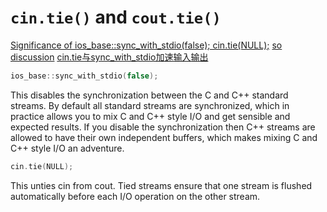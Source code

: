 # `cin.tie()` and `cout.tie()`

[Significance of ios_base::sync_with_stdio(false); cin.tie(NULL);](http://stackoverflow.com/questions/31162367/significance-of-ios-basesync-with-stdiofalse-cin-tienull)
[so discussion](http://stackoverflow.com/questions/14052627/why-do-we-need-to-tie-cin-and-cout)
[cin.tie与sync_with_stdio加速输入输出](http://www.hankcs.com/program/cpp/cin-tie-with-sync_with_stdio-acceleration-input-and-output.html)

```cpp
ios_base::sync_with_stdio(false);
```

This disables the synchronization between the C and C++ standard streams. By default all standard streams are synchronized, which in practice allows you to mix C and C++ style I/O and get sensible and expected results. If you disable the synchronization then C++ streams are allowed to have their own independent buffers, which makes mixing C and C++ style I/O an adventure.

```cpp
cin.tie(NULL);
```
This unties cin from cout. Tied streams ensure that one stream is flushed automatically before each I/O operation on the other stream.

